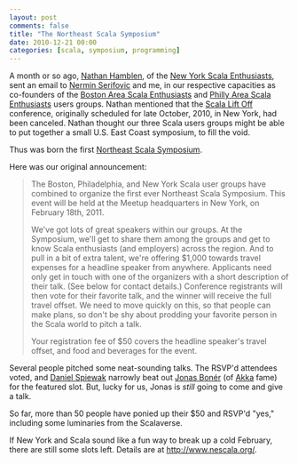 ```yaml
---
layout: post
comments: false
title: "The Northeast Scala Symposium"
date: 2010-12-21 00:00
categories: [scala, symposium, programming]
---
```


A month or so ago, [Nathan Hamblen][], of the
[New York Scala Enthusiasts][], sent an email to [Nermin Serifovic][] and
me, in our respective capacities as co-founders of the
[Boston Area Scala Enthusiasts][] and [Philly Area Scala Enthusiasts][]
users groups. Nathan mentioned that the [Scala Lift Off][] conference,
originally scheduled for late October, 2010, in New York, had been canceled.
Nathan thought our three Scala users groups might be able to put together
a small U.S. East Coast symposium, to fill the void.

Thus was born the first [Northeast Scala Symposium][].

Here was our original announcement:

> The Boston, Philadelphia, and New York Scala user groups have combined to
> organize the first ever Northeast Scala Symposium. This event will be
> held at the Meetup headquarters in New York, on February 18th, 2011.
>
> We've got lots of great speakers within our groups. At the Symposium,
> we'll get to share them among the groups and get to know Scala
> enthusiasts (and employers) across the region.
> And to pull in a bit of extra talent, we're offering $1,000 towards
> travel expenses for a headline speaker from anywhere. Applicants need
> only get in touch with one of the organizers with a short description of
> their talk. (See below for contact details.) Conference registrants will
> then vote for their favorite talk, and the winner will receive the full
> travel offset. We need to move quickly on this, so that people can make
> plans, so don't be shy about prodding your favorite person in the Scala
> world to pitch a talk.
> 
> Your registration fee of $50 covers the headline speaker's travel offset, and
> food and beverages for the event.

Several people pitched some neat-sounding talks. The RSVP'd attendees
voted, and [Daniel Spiewak][] narrowly beat out [Jonas Bon&eacute;r][jonas]
(of [Akka][] fame) for the featured slot. But, lucky for us, Jonas is
*still* going to come and give a talk.

So far, more than 50 people have ponied up their $50 and RSVP'd "yes,"
including some luminaries from the Scalaverse.

If New York and Scala sound like a fun way to break up a cold February,
there are still some slots left. Details are at <http://www.nescala.org/>.

[Nathan Hamblen]: http://code.technically.us/
[Nermin Serifovic]: http://www.linkedin.com/in/nermins
[New York Scala Enthusiasts]: http://www.meetup.com/ny-scala/
[Boston Area Scala Enthusiasts]: http://groups.google.com/group/boston-scala
[Philly Area Scala Enthusiasts]: http://groups.google.com/group/scala-phase
[Scala Lift Off]: http://www.scalaliftoff.com/
[Northeast Scala Symposium]: http://www.nescala.org/
[Daniel Spiewak]: http://www.codecommit.com/blog/
[jonas]: http://jonasboner.com/
[Akka]: http://akkasource.org/
